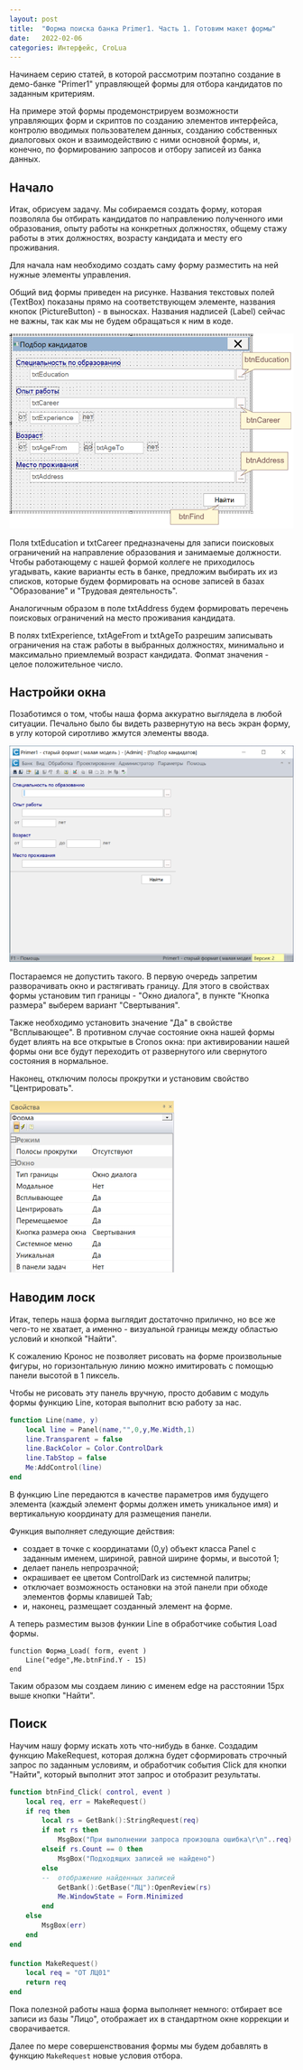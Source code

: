 ```yaml
---
layout: post  
title:  "Форма поиска банка Primer1. Часть 1. Готовим макет формы"  
date:   2022-02-06  
categories: Интерфейс, CroLua
---
```


Начинаем серию статей, в которой рассмотрим поэтапно создание в демо-банке 
"Primer1" управляющей формы для отбора кандидатов по заданным критериям.

На примере этой формы продемонстрируем возможности управляющих форм и скриптов 
по созданию элементов интерфейса, контролю вводимых пользователем данных, 
созданию собственных диалоговых окон и взаимодействию с ними основной формы, 
и, конечно, по формированию запросов и отбору записей из банка данных. 

## Начало
Итак, обрисуем задачу. Мы собираемся создать форму, которая позволяла 
бы отбирать кандидатов по направлению полученного ими образования, опыту работы 
на конкретных должностях, общему стажу работы в этих должностях, возрасту 
кандидата и месту его проживания.

Для начала нам необходимо создать саму форму  разместить на ней нужные 
элементы управления.

Общий вид формы приведен на рисунке. Названия текстовых полей (TextBox) показаны 
прямо на соответствующем элементе, названия кнопок (PictureButton) - в выносках.
Названия надписей (Label) сейчас не важны, так как мы не будем обращаться 
к ним в коде.

![Форма поиска](../assets/img/20220218-findform/1/form.png)

Поля txtEducation и txtCareer предназначены для записи поисковых ограничений на 
направление образования  и занимаемые должности. 
Чтобы работающему с нашей формой коллеге не приходилось угадывать, 
какие варианты есть в банке, предложим выбирать их из списков, 
которые будем формировать на основе записей в базах "Образование" 
и "Трудовая деятельность". 

Аналогичным образом в поле txtAddress будем формировать перечень поисковых 
ограничений на место проживания кандидата. 

В полях txtExperience, txtAgeFrom и txtAgeTo разрешим записывать ограничения на 
стаж работы в выбранных должностях, минимально и максимально приемлемый 
возраст кандидата. Фопмат значения - целое положительное число.

## Настройки окна

Позаботимся о том, чтобы наша форма аккуратно выглядела в любой ситуации.
Печально было бы видеть развернутую на весь экран форму, в углу которой 
сиротливо жмутся элементы ввода.

![разворот](../assets/img/20220218-findform/1/разворот.png)

Постараемся не допустить такого. В первую очередь запретим разворачивать окно 
и растягивать границу. Для этого в свойствах формы установим тип границы - 
"Окно диалога", в пункте "Кнопка размера" выберем вариант "Свертывания".

Также необходимо установить значение "Да" в свойстве "Всплывающее". 
В противном случае состояние окна нашей формы будет влиять на все открытые 
в Cronos окна: при активировании нашей формы они все будут переходить 
от развернутого или свернутого состояния в нормальное.

Наконец, отключим полосы прокрутки и установим свойство "Центрировать".

![Свойства формы](../assets/img/20220218-findform/1/свойства_формы.png)
 
## Наводим лоск

Итак, теперь наша форма выглядит достаточно прилично, но все же
чего-то не хватает, а именно - визуальной границы между областью условий 
и кнопкой "Найти".

К сожалению Кронос не позволяет рисовать на форме произвольные фигуры, 
но горизонтальную линию можно имитировать с помощью панели высотой в 1 пиксель.

Чтобы не рисовать эту панель вручную, просто добавим с модуль формы 
функцию Line, которая выполнит всю работу за нас.

```lua
function Line(name, y)
	local line = Panel(name,"",0,y,Me.Width,1)
	line.Transparent = false
	line.BackColor = Color.ControlDark
	line.TabStop = false
	Me:AddControl(line)
end
```

В функцию Line передаются в качестве параметров имя будущего элемента 
(каждый элемент формы должен иметь уникальное имя) и вертикальную координату 
для размещения панели.

Функция выполняет следующие действия:
- создает в точке с координатами (0,y) объект класса Panel с заданным именем, 
шириной, равной ширине формы, и высотой 1;
- делает панель непрозрачной;
- окрашивает ее цветом ControlDark из системной палитры;
- отключает возможность остановки на этой панели при обходе элементов 
формы клавишей Tab;
- и, наконец, размещает созданный элемент на форме.

А теперь разместим вызов функии Line в обработчике события Load формы.

```
function Форма_Load( form, event )
	Line("edge",Me.btnFind.Y - 15)
end
```

Таким образом мы создаем линию с именем edge на расстоянии 15px выше кнопки "Найти".

## Поиск

Научим нашу форму искать хоть что-нибудь в банке. Создадим функцию MakeRequest, 
которая должна будет сформировать строчный запрос по заданным условиям, 
и обработчик события Click для кнопки "Найти", который выполнит этот запрос 
и отобразит результаты.

```lua
function btnFind_Click( control, event )
	local req, err = MakeRequest()
	if req then
		local rs = GetBank():StringRequest(req)
		if not rs then 
			MsgBox("При выполнении запроса произошла ошибка\r\n"..req)
		elseif rs.Count == 0 then
			MsgBox("Подходящих записей не найдено")
		else
		--	отображение найденных записей
			GetBank():GetBase("ЛЦ"):OpenReview(rs)
			Me.WindowState = Form.Minimized
		end
	else
		MsgBox(err)
	end
end

function MakeRequest()
	local req = "ОТ ЛЦ01"
	return req
end
```

Пока полезной работы наша форма выполняет немного: отбирает все записи 
из базы "Лицо", отображает их в стандартном окне коррекции и сворачивается.

Далее по мере совершенствования формы мы будем добавлять в функцию `MakeRequest`
новые условия отбора.
